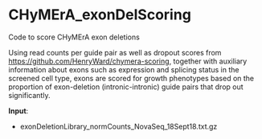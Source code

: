 # CHyMErA_exonDelScoring
Code to score CHyMErA exon deletions

Using read counts per guide pair as well as dropout scores from https://github.com/HenryWard/chymera-scoring, together with auxiliary information about exons such as expression and splicing status in the screened cell type, exons are scored for growth phenotypes based on the proportion of exon-deletion (intronic-intronic) guide pairs that drop out significantly.

**Input**:
- exonDeletionLibrary_normCounts_NovaSeq_18Sept18.txt.gz
